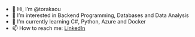 - 👋 Hi, I’m @torakaou
- 👀 I’m interested in Backend Programming, Databases and Data Analysis 
- 🌱 I’m currently learning C#, Python, Azure and Docker
- 📫 How to reach me: [LinkedIn](https://www.linkedin.com/in/maximilian-steindl-a71050178/)

<!---
torakaou/torakaou is a ✨ special ✨ repository because its `README.md` (this file) appears on your GitHub profile.
You can click the Preview link to take a look at your changes.
--->
